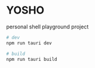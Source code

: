# YOSHO

personal shell playground project

```bash
# dev
npm run tauri dev

# build
npm run tauri build
```